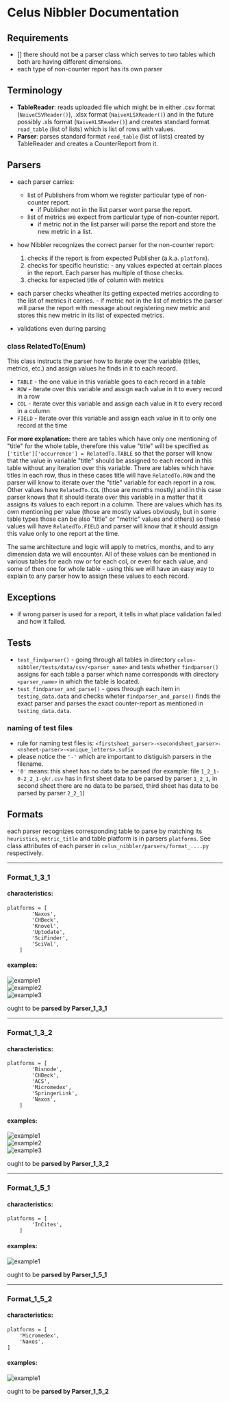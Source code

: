 # Celus Nibbler Documentation

## Requirements

- [] there should not be a parser class which serves to two tables which both are having different dimensions.
- each type of non-counter report has its own parser

## Terminology
- **TableReader**: reads uploaded file which might be in either .csv format (`NaiveCSVReader()`), .xlsx format (`NaiveXLSXReader()`) and in the future possibly .xls format (`NaiveXLSReader()`) and creates standard format `read_table` (list of lists) which is list of rows with values.
- **Parser**: parses standard format `read_table` (list of lists) created by TableReader and creates a CounterReport from it.


## Parsers

- each parser carries:
    - list of Publishers from whom we register particular type of non-counter report.
        - if Publisher not in the list parser wont parse the report.
    - list of metrics we expect from particular type of non-counter report.
        - if metric not in the list parser will parse the report and store the new metric in a list.

- how Nibbler recognizes the correct parser for the non-counter report:
    1. checks if the report is from expected Publisher (a.k.a. `platform`).
    2. checks for specific heuristic:
      - any values expected at certain places in the report. Each parser has multiple of those checks.
    3. checks for expected title of column with metrics


- each parser checks wheather its getting expected metrics according to the list of metrics it carries.
        - if metric not in the list of metrics the parser will parse the report with message about registering new metric and stores this new metric in its list of expected metrics.

- validations even during parsing

### class RelatedTo(Enum)

This class instructs the parser how to iterate over the variable (titles, metrics, etc.) and assign values he finds in it to each record.

- `TABLE` -  the one value in this variable goes to each record in a table
- `ROW`  -  iterate over this variable and assign each value in it to every record in a row
- `COL`  -  iterate over this variable and assign each value in it to every record in a column
- `FIELD`   -   iterate over this variable and assign each value in it to only one record at the time

**For more explanation:** there are tables which have only one mentioning of "title" for the whole table, therefore this value "title" will be specified as `['title']['occurrence'] = RelatedTo.TABLE` so that the parser will know that the value in variable "title" should be assigned to each record in this table without any iteration over this variable. There are tables which have titles in each row, thus in these cases title will have `RelatedTo.ROW` and the parser will know to iterate over the "title" variable for each report in a row. Other values have `RelatedTo.COL` (those are months mostly) and in this case parser knows that it should iterate over this variable in a matter that it assigns its values to each report in a column. There are values which has its own mentioning per value (those are mostly values obviously, but in some table types those can be also "title" or "metric" values and others) so these values will have `RelatedTo.FIELD` and parser will know that it should assign this value only to one report at the time.

The same architecture and logic will apply to metrics, months, and to any dimension data we will encounter. All of these values can be mentioned in various tables for each row or for each col, or even for each value, and some of then  one for whole table - using this we will have an easy way to explain to any parser how to assign these values to each record.
## Exceptions
- if wrong parser is used for a report, it tells in what place validation failed and how it failed.

## Tests
- `test_findparser()` - going through all tables in directory `celus-nibbler/tests/data/csv/<parser_name>` and tests whether `findparser()` assigns for each table a parser which name corresponds with directory `<parser_name>` in which the table is located.
- `test_findparser_and_parse()` - goes through each item in `testing_data.data` and checks wheter `findparser_and_parse()` finds the exact parser and parses the exact counter-report as mentioned in `testing_data.data`.

### naming of test files
- rule for naming test files is: `<firstsheet_parser>-<secondsheet_parser>-<nsheet-parser>-<unique_letters>.sufix`
- please notice the `'-'` which are important to distiguish parsers in the filename.
- `'0'` means:  this sheet has no data to be parsed (for example: file `1_2_1-0-2_2_1-gkr.csv` has in first sheet data to be parsed by parser `1_2_1`, in second sheet there are no data to be parsed, third sheet has data to be parsed by parser `2_2_1`)


## Formats

each parser recognizes corresponding table to parse by matching its `heuristics`, `metric_title` and table platform is in parsers `platforms`. See class attributes of each parser in `celus_nibbler/parsers/format_....py` respectively.


***
### Format_1_3_1
#### characteristics:
```
platforms = [
        'Naxos',
        'CHBeck',
        'Knovel',
        'Uptodate',
        'SciFinder',
        'SciVal',
    ]
```



#### examples:
![example1](img/Format_1_3_1(ex1).png)<br>
![example2](img/Format_1_3_1(ex2).png)<br>
![example3](img/Format_1_3_1(ex3).png)

ought to be **parsed by Parser_1_3_1**






***
### Format_1_3_2
#### characteristics:
```
platforms = [
        'Bisnode',
        'CHBeck',
        'ACS',
        'Micromedex',
        'SpringerLink',
        'Naxos',
    ]
```




#### examples:
![example1](img/Format_1_3_2(ex1).png)<br>
![example2](img/Format_1_3_2(ex2).png)<br>
![example3](img/Format_1_3_2(ex3).png)

ought to be **parsed by Parser_1_3_2**





***
### Format_1_5_1
#### characteristics:
```
platforms = [
        'InCites',
    ]
```



#### examples:
![example1](img/Format_1_5_1(ex1).png)<br>

ought to be **parsed by Parser_1_5_1**




***
### Format_1_5_2
#### characteristics:
```
platforms = [
    'Micromedex',
    'Naxos',
]
```


#### examples:
![example1](img/Format_1_5_2(ex1).png)<br>

ought to be **parsed by Parser_1_5_2**
